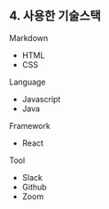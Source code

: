 ## 4. 사용한 기술스택

Markdown
- HTML
- CSS

Language
- Javascript
- Java

Framework
- React

Tool
- Slack
- Github
- Zoom
